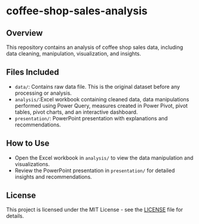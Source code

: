 # coffee-shop-sales-analysis
## Overview
This repository contains an analysis of coffee shop sales data, including data cleaning, manipulation, visualization, and insights.

## Files Included
- `data/`: Contains raw data file. This is the original dataset before any processing or analysis.
- `analysis/`:Excel workbook containing cleaned data, data manipulations performed using Power Query, measures created in Power Pivot, pivot tables, pivot charts, and an interactive dashboard.
- `presentation/`: PowerPoint presentation with explanations and recommendations.

## How to Use
- Open the Excel workbook in `analysis/` to view the data manipulation and visualizations.
- Review the PowerPoint presentation in `presentation/` for detailed insights and recommendations.

## License
This project is licensed under the MIT License - see the [LICENSE](LICENSE) file for details.
